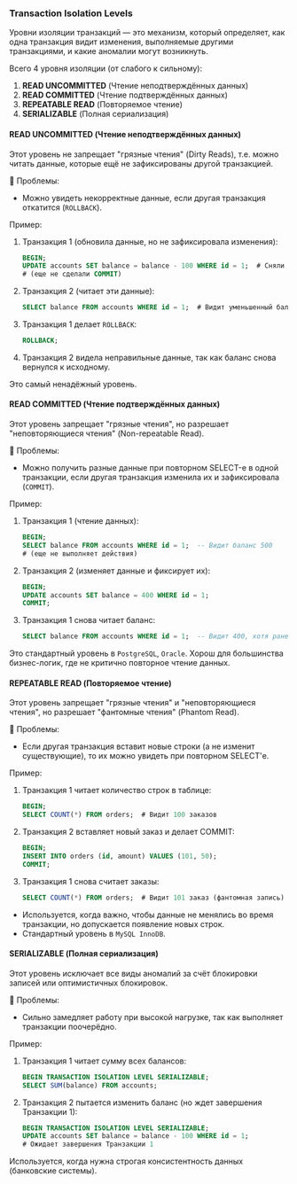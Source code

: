 
### Transaction Isolation Levels

Уровни изоляции транзакций — это механизм, который определяет, как одна транзакция видит 
изменения, выполняемые другими транзакциями, и какие аномалии могут возникнуть.

Всего 4 уровня изоляции (от слабого к сильному):
1. **READ UNCOMMITTED** (Чтение неподтверждённых данных)
2. **READ COMMITTED** (Чтение подтверждённых данных)
3. **REPEATABLE READ** (Повторяемое чтение)
4. **SERIALIZABLE** (Полная сериализация)

#### READ UNCOMMITTED (Чтение неподтверждённых данных)

Этот уровень не запрещает "грязные чтения" (Dirty Reads), т.е. можно читать данные, которые ещё 
не зафиксированы другой транзакцией.

📌 Проблемы:
  - Можно увидеть некорректные данные, если другая транзакция откатится (`ROLLBACK`).

Пример:
1. Транзакция 1 (обновила данные, но не зафиксировала изменения):
    ```sql
    BEGIN;
    UPDATE accounts SET balance = balance - 100 WHERE id = 1;  # Сняли деньги
    # (еще не сделали COMMIT) 
    ```
2. Транзакция 2 (читает эти данные):
    ```sql
    SELECT balance FROM accounts WHERE id = 1;  # Видит уменьшенный баланс 
    ```
3. Транзакция 1 делает `ROLLBACK`:
    ```sql
    ROLLBACK;
    ```
4. Транзакция 2 видела неправильные данные, так как баланс снова вернулся к исходному.

Это самый ненадёжный уровень.

#### READ COMMITTED (Чтение подтверждённых данных)

Этот уровень запрещает "грязные чтения", но разрешает "неповторяющиеся чтения" 
(Non-repeatable Read).

📌 Проблемы:
  - Можно получить разные данные при повторном SELECT-е в одной транзакции, если другая 
транзакция изменила их и зафиксировала (`COMMIT`).

Пример:
1. Транзакция 1 (чтение данных):
    ```sql
    BEGIN;
    SELECT balance FROM accounts WHERE id = 1;  -- Видит баланс 500
    # (еще не выполняет действия) 
    ```
2. Транзакция 2 (изменяет данные и фиксирует их):
    ```sql
    BEGIN;
    UPDATE accounts SET balance = 400 WHERE id = 1;
    COMMIT;
    ```
3. Транзакция 1 снова читает баланс:
    ```sql
    SELECT balance FROM accounts WHERE id = 1;  -- Видит 400, хотя ранее было 500
    ```

Это стандартный уровень в `PostgreSQL`, `Oracle`. Хорош для большинства бизнес-логик, 
где не критично повторное чтение данных.

#### REPEATABLE READ (Повторяемое чтение)

Этот уровень запрещает "грязные чтения" и "неповторяющиеся чтения", но разрешает 
"фантомные чтения" (Phantom Read).

📌 Проблемы:
  - Если другая транзакция вставит новые строки (а не изменит существующие), то их можно 
увидеть при повторном SELECT'е.

Пример:
1. Транзакция 1 читает количество строк в таблице:
    ```sql
    BEGIN;
    SELECT COUNT(*) FROM orders;  # Видит 100 заказов
    ```
2. Транзакция 2 вставляет новый заказ и делает COMMIT:
    ```sql
    BEGIN;
    INSERT INTO orders (id, amount) VALUES (101, 50);
    COMMIT;
    ```
3. Транзакция 1 снова считает заказы:
    ```sql
    SELECT COUNT(*) FROM orders;  # Видит 101 заказ (фантомная запись)
    ```

- Используется, когда важно, чтобы данные не менялись во время транзакции, но допускается 
появление новых строк.
- Стандартный уровень в `MySQL InnoDB`.

#### SERIALIZABLE (Полная сериализация)

Этот уровень исключает все виды аномалий за счёт блокировки записей или оптимистичных 
блокировок.

📌 Проблемы:
  - Сильно замедляет работу при высокой нагрузке, так как выполняет транзакции поочерёдно.

Пример:
1. Транзакция 1 читает сумму всех балансов:
    ```sql
    BEGIN TRANSACTION ISOLATION LEVEL SERIALIZABLE;
    SELECT SUM(balance) FROM accounts;
    ```
2. Транзакция 2 пытается изменить баланс (но ждет завершения Транзакции 1):
    ```sql
    BEGIN TRANSACTION ISOLATION LEVEL SERIALIZABLE;
    UPDATE accounts SET balance = balance - 100 WHERE id = 1;
    # Ожидает завершения Транзакции 1
    ```

Используется, когда нужна строгая консистентность данных (банковские системы).
